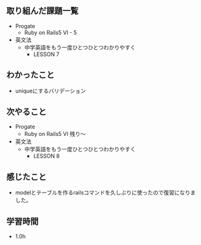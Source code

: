 ## 取り組んだ課題一覧
- Progate
  - Ruby on Rails5 VI - 5
- 英文法
  - 中学英語をもう一度ひとつひとつわかりやすく
    - LESSON 7
## わかったこと
- uniqueにするバリデーション
## 次やること
- Progate
  - Ruby on Rails5 VI 残り〜
- 英文法
  - 中学英語をもう一度ひとつひとつわかりやすく
    - LESSON 8
## 感じたこと
- modelとテーブルを作るrailsコマンドを久しぶりに使ったので復習になりました。
## 学習時間
- 1.0h
